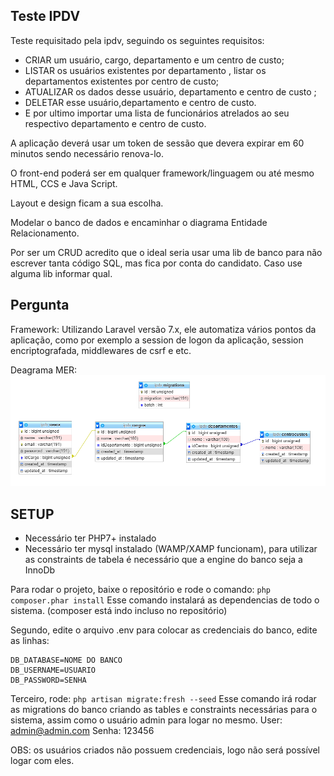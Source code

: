 ## Teste IPDV

Teste requisitado pela ipdv, seguindo os seguintes requisitos: 

- CRIAR um usuário, cargo, departamento e um centro de custo;
- LISTAR os usuários existentes por departamento , listar os departamentos existentes por centro de custo;
- ATUALIZAR os dados desse usuário, departamento e centro de custo ;
- DELETAR esse usuário,departamento e centro de custo.
- E por ultimo importar uma lista de funcionários  atrelados ao seu respectivo departamento e centro de custo.

A aplicação deverá usar um token de sessão que devera expirar em 60 minutos sendo necessário renova-lo.

O front-end poderá ser em qualquer framework/linguagem  ou até mesmo  HTML, CCS e Java Script.

Layout e design ficam a sua escolha.

Modelar o banco de dados e encaminhar o diagrama Entidade Relacionamento.

Por ser um CRUD acredito que o ideal seria usar uma lib de banco para não escrever tanta código SQL, mas fica por conta do candidato. Caso use alguma lib informar qual.

## Pergunta

Framework: Utilizando Laravel versão 7.x, ele automatiza vários pontos da aplicação, como por exemplo a session de logon da aplicação, session encriptografada, middlewares de csrf e etc.

Deagrama MER: ![Modelo entidade relacionamento](https://github.com/tyilon171/ipdv/blob/master/mer.png?raw=true)


## SETUP
 - Necessário ter PHP7+ instalado
 - Necessário ter mysql instalado (WAMP/XAMP funcionam), para utilizar as constraints de tabela é necessário que a engine do banco seja a InnoDb

Para rodar o projeto, baixe o repositório e rode o comando: `php composer.phar install`
Esse comando instalará as dependencias de todo o sistema. (composer está indo incluso no repositório)

Segundo, edite o arquivo .env para colocar as credenciais do banco, edite as linhas:
```
DB_DATABASE=NOME DO BANCO
DB_USERNAME=USUARIO
DB_PASSWORD=SENHA
```

Terceiro, rode: `php artisan migrate:fresh --seed`
Esse comando irá rodar as migrations do banco criando as tables e constraints necessárias para o sistema, assim como o usuário admin para logar no mesmo.
User: admin@admin.com
Senha: 123456

OBS: os usuários criados não possuem credenciais, logo não será possível logar com eles.
